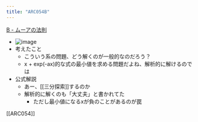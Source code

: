 ```yaml
---
title: "ARC054B"
---
```


[B - ムーアの法則](https://atcoder.jp/contests/arc054/tasks/arc054_b)
- ![image](https://gyazo.com/f717aaf92cc25d30bbf9c84ebf139e45/thumb/1000)
- 考えたこと
    - こういう系の問題、どう解くのが一般的なのだろう？
    - x + exp(-ax)的な式の最小値を求める問題だよね、解析的に解けるのでは
- 公式解説
    - あー、[[三分探索]]するのか
    - 解析的に解くのも「大丈夫」と書かれてた
        - ただし最小値になるxが負のことがあるのが罠

[[ARC054]]
